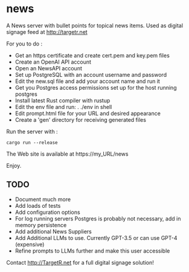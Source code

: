 # news
A News server with bullet points for topical news items. Used as digital signage feed at http://targetr.net

For you to do :
-	Get an https certificate and create cert.pem and key.pem files
-	Create an OpenAI API account
-	Open an NewsAPI account
-	Set up PostgreSQL with an account username and password
-	Edit the new.sql file and add your account name and run it
-	Get you Postgres access permissions set up for the host running postgres
-	Install latest Rust compiler with rustup
-	Edit the env file and run: . ./env in shell
-	Edit prompt.html file for your URL and desired appearance
-	Create a 'gen' directory for receiving generated files

Run the server with :

	cargo run --release

The Web site is available at https://my_URL/news

Enjoy.

TODO
----

- Document much more
- Add loads of tests
- Add configuration options
- For log running servers Postgres is probably not necessary, add in memory
  persistence
- Add additional News Suppliers
- Add Additional LLMs to use. Currently GPT-3.5 or can use GPT-4 (expensive)
- Refine prompts to LLMs further and make this user accessible

Contact http://TargetR.net for a full digital signage solution!

